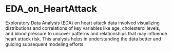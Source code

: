 # EDA_on_HeartAttack
Exploratory Data Analysis (EDA) on heart attack data involved visualizing distributions and correlations of key variables like age, cholesterol levels, and blood pressure to uncover patterns and relationships that may influence heart attack risk. This analysis helps in understanding the data better and guiding subsequent modeling efforts.
